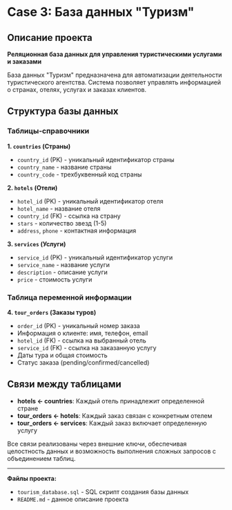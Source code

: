 # Case 3: База данных "Туризм"

## Описание проекта

**Реляционная база данных для управления туристическими услугами и заказами**

База данных "Туризм" предназначена для автоматизации деятельности туристического агентства. Система позволяет управлять информацией о странах, отелях, услугах и заказах клиентов.

## Структура базы данных

### Таблицы-справочники

**1. `countries` (Страны)**
- `country_id` (PK) - уникальный идентификатор страны
- `country_name` - название страны
- `country_code` - трехбуквенный код страны

**2. `hotels` (Отели)**
- `hotel_id` (PK) - уникальный идентификатор отеля
- `hotel_name` - название отеля
- `country_id` (FK) - ссылка на страну
- `stars` - количество звезд (1-5)
- `address`, `phone` - контактная информация

**3. `services` (Услуги)**
- `service_id` (PK) - уникальный идентификатор услуги
- `service_name` - название услуги
- `description` - описание услуги
- `price` - стоимость услуги

### Таблица переменной информации

**4. `tour_orders` (Заказы туров)**
- `order_id` (PK) - уникальный номер заказа
- Информация о клиенте: имя, телефон, email
- `hotel_id` (FK) - ссылка на выбранный отель
- `service_id` (FK) - ссылка на заказанную услугу
- Даты тура и общая стоимость
- Статус заказа (pending/confirmed/cancelled)

## Связи между таблицами

- **hotels ← countries**: Каждый отель принадлежит определенной стране
- **tour_orders ← hotels**: Каждый заказ связан с конкретным отелем
- **tour_orders ← services**: Каждый заказ включает определенную услугу

Все связи реализованы через внешние ключи, обеспечивая целостность данных и возможность выполнения сложных запросов с объединением таблиц.

---

**Файлы проекта:**
- `tourism_database.sql` - SQL скрипт создания базы данных
- `README.md` - данное описание проекта 